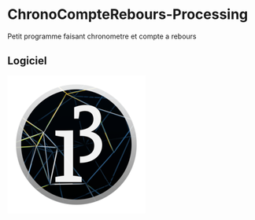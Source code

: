 # ChronoCompteRebours-Processing
Petit programme faisant chronometre et compte a rebours

## Logiciel
![](/Processing.png)